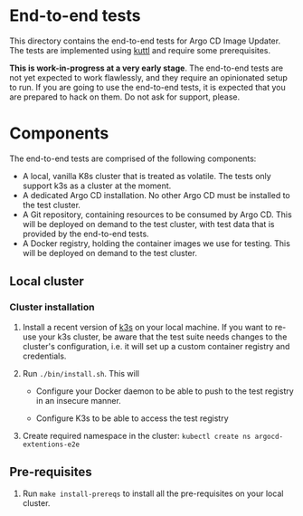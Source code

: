 # End-to-end tests

This directory contains the end-to-end tests for Argo CD Image Updater. The
tests are implemented using [kuttl](https://kuttl.dev) and require some
prerequisites.

**This is work-in-progress at a very early stage**. The end-to-end tests are
not yet expected to work flawlessly, and they require an opinionated setup to
run. If you are going to use the end-to-end tests, it is expected that you are
prepared to hack on them. Do not ask for support, please.

# Components

The end-to-end tests are comprised of the following components:

* A local, vanilla K8s cluster that is treated as volatile. The tests only
  support k3s as a cluster at the moment.
* A dedicated Argo CD installation. No other Argo CD must be installed to
  the test cluster.
* A Git repository, containing resources to be consumed by Argo CD.
  This will be deployed on demand to the test cluster, with test data that
  is provided by the end-to-end tests.
* A Docker registry, holding the container images we use for testing.
  This will be deployed on demand to the test cluster.

## Local cluster

### Cluster installation

1. Install a recent version of [k3s](https://k3s.io/) on your local machine.
   If you want to re-use your k3s cluster, be aware that the test suite needs
   changes to the cluster's configuration, i.e. it will set up a custom
   container registry and credentials.

2. Run `./bin/install.sh`. This will

    * Configure your Docker daemon to be able to push to the test registry in
      an insecure manner.

    * Configure K3s to be able to access the test registry

3. Create required namespace in the cluster: `kubectl create ns argocd-extentions-e2e`

## Pre-requisites

1. Run `make install-prereqs` to install all the pre-requisites on your local
   cluster.
